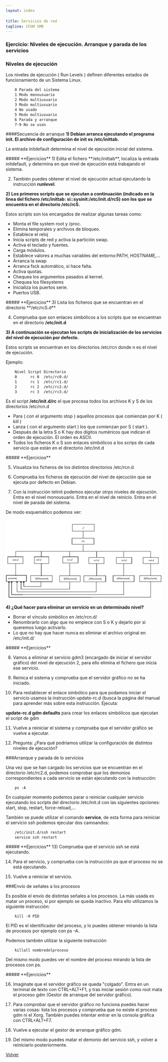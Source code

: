 ```yaml
---
layout: index

title: Servicios de red 
tagline: CFGM SMR
---
```

### Ejercicio: Niveles de ejecución. Arranque y parada de los servicios

### Niveles de ejecución

Los niveles de ejecución ( Run Levels ) definen diferentes estados de funcionamiento de un Sistema Linux.

        0 Parada del sistema
        1 Modo monousuario
        2 Modo multiusuario
        3 Modo multiusuario
        4 No usado
        5 Modo multiusuario
        6 Parada y arranque
        7-9 No se usan

####Secuencia de arranque
**1) Debian arranca ejecutando el programa init. El archivo de configuración de init es /etc/inittab.**

La entrada initdefault determina el nivel de ejecución inicial del sistema.

<div class='ejercicios' markdown='1'>
##### **Ejercicios**
1) Edita el fichero **/etc/inittab**, localiza la entrada initdefault, y determina en que nivel de ejecución está trabajando el sistema.

2) También puedes obtener el nivel de ejecución actual ejecutando la instrucción **runlevel**.

</div>

**2) Los primeros scripts que se ejecutan a continuación (indicado en la linea del fichero /etc/inittab: si::sysinit:/etc/init.d/rcS) son los que se encuentra en el directorio /etc/rcS.**

Estos scripts son los encargados de realizar algunas tareas como:

* Monta el file system root y /proc.
* Elimina temporales y archivos de bloqueo.
* Establece el reloj
* Inicia scripts de red y activa la partición swap.
* Activa el teclado y fuentes.
* Carga módulos.
* Establece valores a muchas variables del entorno:PATH, HOSTNAME,...
* Arranca la swap
* Arranca fsck automático, si hace falta.
* Activa quotas.
* Chequea los argumentos pasados al kernel.
* Chequea los filesystems
* Inicializa los puertos serie.
* Puertos USB.

<div class='ejercicios' markdown='1'>
##### **Ejercicios**
3) Lista los ficheros que se encuentran en el directorio **/etc/rcS.d**

4) Comprueba que son enlaces simbólicos a los scripts que se encuentran en el directorio **/etc/init.d**
</div>


**3) A continuación se ejecutan los scripts de inicialización de los servicios del nivel de ejecución por defecto.**

Estos scripts se encuentran en los directorios /etc/rcn donde n es el nivel de ejecución.

Ejemplo:

        Nivel Script Directorio
        0      rc 0  /etc/rc0.d/
        1      rc 1  /etc/rc1.d/
        2      rc 2  /etc/rc2.d/
        3      rc 3  /etc/rc3.d/

Es el script **/etc/init.d/rc** el que procesa todos los archivos K y S de los directorios /etc/rcn.d

* Para ( con el argumento stop ) aquellos procesos que comienzan por K ( kill )
* Lanza ( con el argumento start ) los que comienzan por S ( start ).
* Después de la letra S o K hay dos dígitos numéricos que indican el orden de ejecución. El orden es ASCII.
* Todos los ficheros K o S son enlaces simbólicos a los scrips de cada servicio que están en el directorio /etc/init.d

<div class='ejercicios' markdown='1'>
##### **Ejercicios**

5) Visualiza los ficheros de los distintos directorios /etc/rc*n*.d.

6) Comprueba los ficheros de ejecución del nivel de ejecución que se ejecuta por defecto en Debian.

7) Con la instrucción telinit podemos ejecutar otrps niveles de ejecución. Entra en el nivel monousuario. Entra en el nivel de reinicio. Entra en el nivel de parada del sistema.
</div>

De modo esquemático podemos ver:

![niveles](img/niveles.png)

**4) ¿Qué hacer para eliminar un servicio en un determinado nivel?**

* Borrar el vínculo simbólico en /etc/rcn.d/
* Renombrarlo con algo que no empiece con S o K y dejarlo por si queremos luego activarlo.
* Lo que no hay que hacer nunca es eliminar el archivo original en /etc/init.d/

<div class='ejercicios' markdown='1'>
##### **Ejercicios**

8) Vamos a eliminar el servicio gdm3 (encargado de iniciar el servidor gráfico) del nivel de ejecución 2, para ello elimina el fichero que inicia ese servicio.

9) Reinica el sistema y comprueba que el servidor gráfico no se ha iniciado.

10) Para restablecer el enlace simbólico para que podamos iniciar el servicio usamos la instrucción update-rc.d (busca la página del manual para aprender más sobre esta instrucción. Ejecuta:

**update-rc.d gdm defaults** para crear los enlaces simbólicos que ejecutan el script de gdm

11) Vuelve a reiniciar el sistema y comprueba que el servidor gráfico se vuelve a ejecutar.

12) Pregunta: ¿Para qué podríamos utilizar la configuración de distintos niveles de ejecución?

</div>

###Arranque y parada de lo servicios

Una vez que se han cargado los servicios que se encuentran en el directorio /etc/rc2.d, podemos comprobar que los demonios correspondientes a cada servicio se están ejecutando con la instrucción:

        ps -A

En cualquier momento podemos parar o reiniciar cualquier servicio ejecutando los scripts del directorio /etc/init.d con las siguientes opciones: start, stop, restart, force-reload,...

También se puede utilizar el comando **service**, de esta forma para reiniciar el servicio ssh podemos ejecutar dos camoandos:

        /etc/init.d/ssh restart
        service ssh restart

<div class='ejercicios' markdown='1'>
##### **Ejercicios**
13) Comprueba que el servicio ssh se está ejecutando.

14) Para el servicio, y comprueba con la instrucción ps que el proceso no se está ejecutando.

15) Vuelve a reiniciar el servicio.

</div>


###Envío de señales a los procesos

Es posible el envío de distintas señales a los procesos. La más usada es matar un proceso, si por ejemplo se queda inactivo. Para ello utilizamos la siguiente instrucción:

        kill -9 PID

El PID es el identificador del proceso, y lo puedes obtener mirando la lista de procesos por ejemplo con ps -A.

Podemos también utilizar la siguiente instrucción

        killall nombredelproceso

Del mismo modo puedes ver el nombre del proceso mirando la lista de procesos con ps.

<div class='ejercicios' markdown='1'>
##### **Ejercicios**

16) Imagínate que el servidor gráfico se queda "colgado". Entra en un terminal de texto con CTRL+ALT+F1, y tras iniciar sesión como root mata el proceso gdm (Gestor de arranque del servidor gráfico).

17) Para comprobar que el servidor gráfico no funciona puedes hacer varias cosas: lista los procesos y comprueba que no existe el proceso gdm ni el Xorg. También puedes intentar entrar en la consola gráfica con CTRL+ALT+F7.

18) Vuelve a ejecutar el gestor de arranque gráfico gdm.

19) Del mismo modo puedes matar el demonio del servicio ssh, y volver a reiniciarlo posteriormente.

</div>



[Volver](index)


